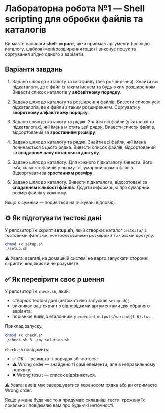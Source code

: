 # Лабораторна робота №1 — Shell scripting для обробки файлів та каталогів

Ви маєте написати **shell-скрипт**, який приймає аргументи (шлях до каталогу, шаблон імені/розширення тощо) і виконує пошук та сортування згідно одного з варіантів.

## Варіанти завдань

1. Задано шлях до каталогу та ім’я файлу (без розширення). Знайти всі підкаталоги, де є файл із таким іменем та будь-яким розширенням. Вивести список каталогів у **алфавітному порядку**.

2. Задано шлях до каталогу та розширення файлів. Вивести список усіх підкаталогів, де є файли з таким розширенням. Сортувати у **зворотному алфавітному порядку**.

3. Задано шлях до каталогу та рядок. Знайти всі файли (у каталозі та підкаталогах), чиї імена містять цей рядок. Вивести список файлів, відсортований за **зростанням розміру**.

4. Задано шлях до каталогу та рядок. Знайти всі файли, чиї імена починаються з цього рядка. Вивести список файлів, відсортований за **спаданням часу останнього доступу**.

5. Задано шлях до каталогу. Для кожного підкаталогу вивести: його ім’я, кількість файлів у ньому та сумарний розмір файлів. Відсортувати за **зростанням розміру**.

6. Задано шлях до каталогу. Вивести підкаталоги, відсортовані за **спаданням кількості файлів**. Додати інформацію про сумарний розмір файлів у кожному.

Якщо є сумніви &mdash; подивіться на очікувані відповіді.

## ⚙️ Як підготувати тестові дані

У репозиторії є скрипт **setup.sh**, який створює каталог `testdata/` з тестовими файлами, контрольованими розмірами та часами доступу.

```bash
chmod +x setup.sh
./setup.sh
```

⚠️ Увага: взагалі, на домашній системі не варто запускати сторонні скрипти, код яких ви не розумієте.

## ✅ Як перевірити своє рішення

У репозиторії є `check.sh`, який:

- створює тестові дані (автоматично запускає `setup.sh`);
- викликає ваш скрипт з відповідними аргументами для обраного варіанта;
- порівнює вивід з еталонним у `expected_outputs/variant{1-6}.txt`.

Приклад запуску:

```bash
chmod +x check.sh
./check.sh 3 ./my_solution.sh
```

`check.sh` повідомить:

- ✅ OK — результат і порядок збігаються;
- ⚠️ Wrong order — знайдено ті самі елементи, але в неправильному порядку;
- ❌ Wrong result — список відрізняється.

⚠️ Увага: вивід має завершуватися переносом рядка або ви отримаєте Wrong order.

Якщо у мене буде час то я придумаю складніші тести, прожену їх локально і повідомлю вам про будь-які неточності.
